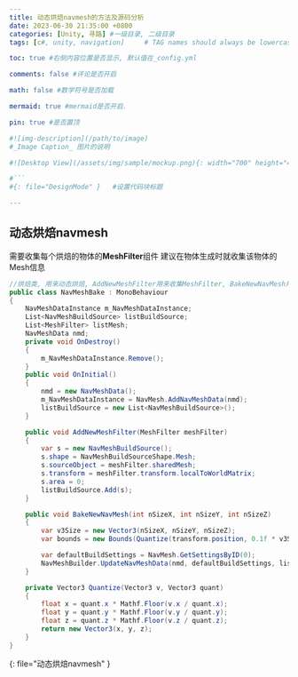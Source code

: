 ```yaml
---
title: 动态烘焙navmesh的方法及源码分析
date: 2023-06-30 21:35:00 +0800
categories: [Unity, 寻路] #一级目录, 二级目录
tags: [c#, unity, navigation]     # TAG names should always be lowercase

toc: true #右侧内容位置是否显示, 默认值在_config.yml

comments: false #评论是否开启

math: false #数学符号是否加载

mermaid: true #mermaid是否开启.

pin: true #是否置顶

#![img-description](/path/to/image)
#_Image Caption_ 图片的说明

#![Desktop View](/assets/img/sample/mockup.png){: width="700" height="400" } 设置图片宽高

#```
#{: file="DesignMode" }   #设置代码块标题

---
```


<style>
hr{
  height: 4px;
  width: 100%;
  margin: 0,0,0,0;
  margin - left : auto;
  margin - right : auto;
  opacity: 100%;
  border-top: 1px dashed #ffff0080 !important;
  border-bottom: 1px dashed #00ff0080 !important;
  border-radius: 0px;
}
</style>

## 动态烘焙navmesh

需要收集每个烘焙的物体的<b>MeshFilter</b>组件
建议在物体生成时就收集该物体的Mesh信息



```c#
//烘焙类, 用来动态烘焙, AddNewMeshFilter用来收集MeshFilter, BakeNewNavMesh用来烘焙已收集的mesh
public class NavMeshBake : MonoBehaviour
{
	NavMeshDataInstance m_NavMeshDataInstance;
	List<NavMeshBuildSource> listBuildSource;
	List<MeshFilter> listMesh;
	NavMeshData nmd;
	private void OnDestroy()
	{
		m_NavMeshDataInstance.Remove();
	}
	public void OnInitial()
	{
		nmd = new NavMeshData();
		m_NavMeshDataInstance = NavMesh.AddNavMeshData(nmd);
		listBuildSource = new List<NavMeshBuildSource>();
	}

	public void AddNewMeshFilter(MeshFilter meshFilter)
	{
		var s = new NavMeshBuildSource();
		s.shape = NavMeshBuildSourceShape.Mesh;
		s.sourceObject = meshFilter.sharedMesh;
		s.transform = meshFilter.transform.localToWorldMatrix;
		s.area = 0;
		listBuildSource.Add(s);
	}

	public void BakeNewNavMesh(int nSizeX, int nSizeY, int nSizeZ)
	{
		var v3Size = new Vector3(nSizeX, nSizeY, nSizeZ);
		var bounds = new Bounds(Quantize(transform.position, 0.1f * v3Size), v3Size);

		var defaultBuildSettings = NavMesh.GetSettingsByID(0);
		NavMeshBuilder.UpdateNavMeshData(nmd, defaultBuildSettings, listBuildSource, bounds);
	}

	private Vector3 Quantize(Vector3 v, Vector3 quant)
	{
		float x = quant.x * Mathf.Floor(v.x / quant.x);
		float y = quant.y * Mathf.Floor(v.y / quant.y);
		float z = quant.z * Mathf.Floor(v.z / quant.z);
		return new Vector3(x, y, z);
	}
}
```
{: file="动态烘焙navmesh" }
